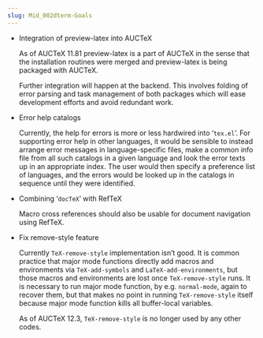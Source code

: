 ```yaml
---
slug: Mid_002dterm-Goals
---
```


*   Integration of preview-latex into AUCTeX

    As of AUCTeX 11.81 preview-latex is a part of AUCTeX in the sense that the installation routines were merged and preview-latex is being packaged with AUCTeX.

    Further integration will happen at the backend. This involves folding of error parsing and task management of both packages which will ease development efforts and avoid redundant work.

*   Error help catalogs

    Currently, the help for errors is more or less hardwired into ‘`tex.el`’. For supporting error help in other languages, it would be sensible to instead arrange error messages in language-specific files, make a common info file from all such catalogs in a given language and look the error texts up in an appropriate index. The user would then specify a preference list of languages, and the errors would be looked up in the catalogs in sequence until they were identified.

*   Combining ‘`docTeX`’ with RefTeX

    Macro cross references should also be usable for document navigation using RefTeX.

*   Fix remove-style feature

    Currently `TeX-remove-style` implementation isn’t good. It is common practice that major mode functions directly add macros and environments via `TeX-add-symbols` and `LaTeX-add-environments`, but those macros and environments are lost once `TeX-remove-style` runs. It is necessary to run major mode function, by e.g. `normal-mode`, again to recover them, but that makes no point in running `TeX-remove-style` itself because major mode function kills all buffer-local variables.

    As of AUCTeX 12.3, `TeX-remove-style` is no longer used by any other codes.
